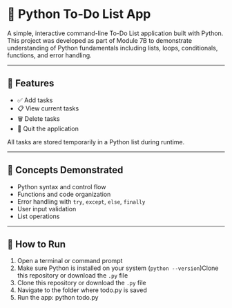 # 📝 Python To-Do List App

A simple, interactive command-line To-Do List application built with Python.  
This project was developed as part of Module 7B to demonstrate understanding of Python fundamentals including lists, loops, conditionals, functions, and error handling.

---

## 📌 Features

- ✅ Add tasks
- 📋 View current tasks
- 🗑️ Delete tasks
- 🚪 Quit the application

All tasks are stored temporarily in a Python list during runtime.

---

## 🧠 Concepts Demonstrated

- Python syntax and control flow
- Functions and code organization
- Error handling with `try`, `except`, `else`, `finally`
- User input validation
- List operations

---

## 🚀 How to Run

1. Open a terminal or command prompt
2. Make sure Python is installed on your system (`python --version`)Clone this repository or download the `.py` file
3. Clone this repository or download the `.py` file
4. Navigate to the folder where todo.py is saved
5. Run the app:
   python todo.py   
